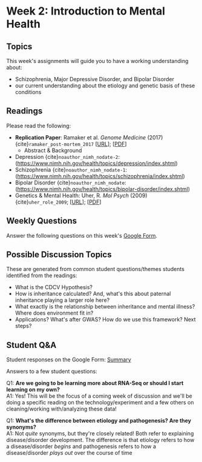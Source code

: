 # Week 2: Introduction to Mental Health

## Topics

This week's assignments will guide you to have a working understanding about:
* Schizophrenia, Major Depressive Disorder, and Bipolar Disorder
* our current understanding about the etiology and genetic basis of these conditions

## Readings

Please read the following:
* **Replication Paper**: Ramaker et al. *Genome Medicine* (2017) {cite}`ramaker_post-mortem_2017` [[URL](https://genomemedicine.biomedcentral.com/articles/10.1186/s13073-017-0458-5)]; [[PDF](https://github.com/ShanEllis/capstone-genetics-domain/raw/master/papers/main-paper.pdf)]
    * Abstract & Background 
* Depression {cite}`noauthor_nimh_nodate-2`: (https://www.nimh.nih.gov/health/topics/depression/index.shtml)
* Schizophrenia {cite}`noauthor_nimh_nodate-1`: (https://www.nimh.nih.gov/health/topics/schizophrenia/index.shtml)
* Bipolar Disorder {cite}`noauthor_nimh_nodate`: (https://www.nimh.nih.gov/health/topics/bipolar-disorder/index.shtml)
* Genetics & Mental Health: Uher, R. *Mol Psych* (2009) {cite}`uher_role_2009`; [[URL](https://www.nature.com/articles/mp200985)]; [[PDF](https://github.com/ShanEllis/capstone-genetics-domain/raw/master/papers/week2/genetics_mental-health.pdf)]

## Weekly Questions

Answer the following questions on this week's [Google Form](https://docs.google.com/forms/d/e/1FAIpQLSe3KZSpPM7ZenKBa8pMxSTmK6iXrWR2HwLNjU6sGRDfctc44Q/viewform?usp=sf_link).

## Possible Discussion Topics

These are generated from common student questions/themes students identified from the readings:

- What is the CDCV Hypothesis?
- How is inheritance calculated? And, what's this about paternal inheritance playing a larger role here?
- What exactly is the relationship between inheritance and mental illness? Where does environment fit in?
- Applications? What's after GWAS? How do we use this framework? Next steps? 

## Student Q&A

Student responses on the Google Form: [Summary](https://shanellis.github.io/capstone-genetics-domain/responses/02.html)

Answers to a few student questions:

Q1: **Are we going to be learning more about RNA-Seq or should I start learning on my own?**  
A1: Yes! This will be the focus of a coming week of discussion and we'll be doing a specific reading on the technology/experiment and a few others on cleaning/working with/analyzing these data!

Q1: **What's the difference between etiology and pathogenesis? Are they synonyms?**  
A1: Not _quite_ synonyms, but they're closely related! Both refer to explaining disease/disorder development. The difference is that etiology refers to how a disease/disorder _begins_ and pathogenesis refers to how a disease/disorder _plays out_ over the course of time


